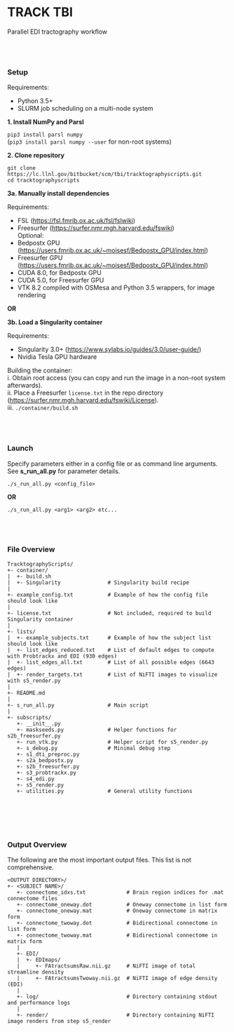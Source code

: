 # TRACK TBI
Parallel EDI tractography workflow
<br></br>
<br></br>
### Setup

Requirements:
* Python 3.5+
* SLURM job scheduling on a multi-node system

<b>1\. Install NumPy and Parsl</b>

`pip3 install parsl numpy`  
(`pip3 install parsl numpy --user` for non-root systems)  

<b>2\. Clone repository</b>

`git clone https://lc.llnl.gov/bitbucket/scm/tbi/tracktographyscripts.git`  
`cd tracktographyscripts`  

<b>3a\. Manually install dependencies</b>

Requirements:  
* FSL (https://fsl.fmrib.ox.ac.uk/fsl/fslwiki)
* Freesurfer (https://surfer.nmr.mgh.harvard.edu/fswiki)  
Optional:  
* Bedpostx GPU (https://users.fmrib.ox.ac.uk/~moisesf/Bedpostx_GPU/index.html)  
* Freesurfer GPU (https://users.fmrib.ox.ac.uk/~moisesf/Bedpostx_GPU/index.html)  
* CUDA 8.0, for Bedpostx GPU  
* CUDA 5.0, for Freesurfer GPU
* VTK 8.2 compiled with OSMesa and Python 3.5 wrappers, for image rendering  

**OR**

<b>3b\. Load a Singularity container</b>

Requirements:
* Singularity 3.0+ (https://www.sylabs.io/guides/3.0/user-guide/)
* Nvidia Tesla GPU hardware

Building the container:  
i. Obtain root access (you can copy and run the image in a non-root system afterwards).  
ii. Place a Freesurfer `license.txt` in the repo directory (https://surfer.nmr.mgh.harvard.edu/fswiki/License).  
iii. `./container/build.sh`
<br></br>
<br></br>
### Launch
Specify parameters either in a config file or as command line arguments. See <b>s_run_all.py</b> for parameter details.

`./s_run_all.py <config_file>`

**OR**

`./s_run_all.py <arg1> <arg2> etc...`
<br></br>
<br></br>
### File Overview

```
TracktographyScripts/
+- container/
|  +- build.sh
|  +- Singularity               # Singularity build recipe
|
+- example_config.txt           # Example of how the config file should look like
|
+- license.txt                  # Not included, required to build Singularity container
|
+- lists/
|  +- example_subjects.txt      # Example of how the subject list should look like
|  +- list_edges_reduced.txt    # List of default edges to compute with Probtrackx and EDI (930 edges)
|  +- list_edges_all.txt        # List of all possible edges (6643 edges)
|  +- render_targets.txt        # List of NiFTI images to visualize with s5_render.py
|
+- README.md
|
+- s_run_all.py                 # Main script
|
+- subscripts/
   +- __init__.py
   +- maskseeds.py              # Helper functions for s2b_freesurfer.py
   +- run_vtk.py                # Helper script for s5_render.py
   +- s_debug.py                # Minimal debug step
   +- s1_dti_preproc.py
   +- s2a_bedpostx.py
   +- s2b_freesurfer.py
   +- s3_probtrackx.py
   +- s4_edi.py
   +- s5_render.py
   +- utilities.py              # General utility functions
```
<br></br>
<br></br>
### Output Overview
The following are the most important output files. This list is not comprehensive.

```
<OUTPUT DIRECTORY>/
+- <SUBJECT NAME>/
   +- connectome_idxs.txt             # Brain region indices for .mat connectome files
   +- connectome_oneway.dot           # Oneway connectome in list form
   +- connectome_oneway.mat           # Oneway connectome in matrix form
   +- connectome_twoway.dot           # Bidirectional connectome in list form
   +- connectome_twoway.mat           # Bidirectional connectome in matrix form
   |
   +- EDI/
   |  +- EDImaps/
   |     +- FAtractsumsRaw.nii.gz     # NiFTI image of total streamline density
   |     +- FAtractsumsTwoway.nii.gz  # NiFTI image of edge density (EDI)
   |
   +- log/                            # Directory containing stdout and performance logs
   |
   +- render/                         # Directory containing NiFTI image renders from step s5_render
```
